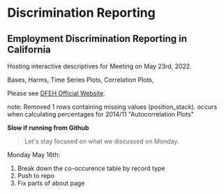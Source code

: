 # Discrimination Reporting
## Employment Discrimination Reporting in California

Hosting interactive descriptives for Meeting on May 23rd, 2022.

Bases,
Harms,
Time Series Plots,
Correlation Plots,

Please see [DFEH Official Website](https://www.dfeh.ca.gov).



note: Removed 1 rows containing missing values (position_stack). occurs when calculating percentages for 2014/11
"Autocorrelation Plots"

**Slow if running from Github**
> Let's stay focused on what we discussed on Monday.




Monday May 16th:
1. Break down the co-occurence table by record type
2. Push to repo
3. Fix parts of about page








